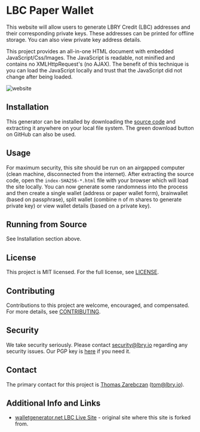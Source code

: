 # LBC Paper Wallet

This website will allow users to generate LBRY Credit (LBC) addresses and their corresponding private keys. These addresses can be printed for offline storage. You can also view private key address details. 

This project provides an all-in-one HTML document with embedded JavaScript/Css/Images. The JavaScript is readable, not minified and contains no XMLHttpRequest's (no AJAX). The benefit of this technique is you can load the JavaScript locally and trust that the JavaScript did not change after being loaded.

![website](https://spee.ch/1/LBC-paper-wallet.jpeg)

## Installation

This generator can be installed by downloading the [source code](https://github.com/lbryio/lbc-paper-wallet/archive/master.zip) and extracting it anywhere on your local file system. The green download button on GitHub can also be used. 

## Usage

For maximum security, this site should be run on an airgapped computer (clean machine, disconnected from the internet). After extracting the source code, open the `index-SHA256-*.html` file with your browser which will load the site locally. You can now generate some randomness into the process and then create a single wallet (address or paper wallet form), brainwallet (based on passphrase), split wallet (combine n of m shares to generate private key) or view wallet details (based on a private key). 

## Running from Source

See Installation section above.

## License

This project is MIT licensed. For the full license, see [LICENSE](LICENSE).

## Contributing

Contributions to this project are welcome, encouraged, and compensated. For more details, see [CONTRIBUTING](https://lbry.io/faq/contributing).

## Security

We take security seriously. Please contact [security@lbry.io](mailto:security@lbry.io) regarding any security issues. Our PGP key is [here](https://keybase.io/lbry/key.asc) if you need it.

## Contact

The primary contact for this project is [Thomas Zarebczan](https://github.com/tzarebczan) (tom@lbry.io).

## Additional Info and Links

- [walletgenerator.net LBC Live Site](https://walletgenerator.net/?currency=LBRY%20Credits) - original site where this site is forked from. 
